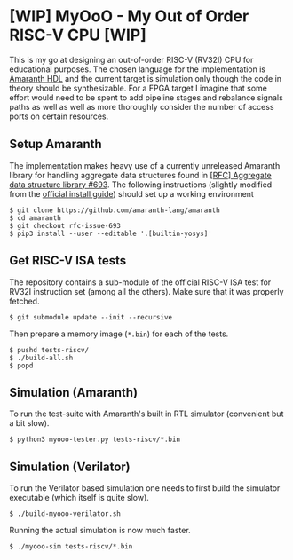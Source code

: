 # [WIP] MyOoO - My Out of Order RISC-V CPU [WIP] #

This is my go at designing an out-of-order RISC-V (RV32I) CPU for educational
purposes. The chosen language for the implementation is [Amaranth
HDL](https://github.com/amaranth-lang/amaranth) and the current target is
simulation only though the code in theory should be synthesizable. For a FPGA
target I imagine that some effort would need to be spent to add pipeline stages
and rebalance signals paths as well as well as more thoroughly consider the
number of access ports on certain resources.

## Setup Amaranth

The implementation makes heavy use of a currently unreleased Amaranth library
for handling aggregate data structures found in [[RFC] Aggregate data structure
library #693](https://github.com/amaranth-lang/amaranth/issues/693). The
following instructions (slightly modified from the [official install
guide](https://amaranth-lang.org/docs/amaranth/latest/install.html)) should set
up a working environment

```
$ git clone https://github.com/amaranth-lang/amaranth
$ cd amaranth
$ git checkout rfc-issue-693
$ pip3 install --user --editable '.[builtin-yosys]'
```

## Get RISC-V ISA tests

The repository contains a sub-module of the official RISC-V ISA test for RV32I
instruction set (among all the others). Make sure that it was properly fetched.

```
$ git submodule update --init --recursive
```

Then prepare a memory image (`*.bin`) for each of the tests.

```
$ pushd tests-riscv/
$ ./build-all.sh
$ popd
```

## Simulation (Amaranth)

To run the test-suite with Amaranth's built in RTL simulator (convenient but a
bit slow).

```
$ python3 myooo-tester.py tests-riscv/*.bin
```

## Simulation (Verilator)

To run the Verilator based simulation one needs to first build the simulator
executable (which itself is quite slow).

```
$ ./build-myooo-verilator.sh
```

Running the actual simulation is now much faster.

```
$ ./myooo-sim tests-riscv/*.bin
```
